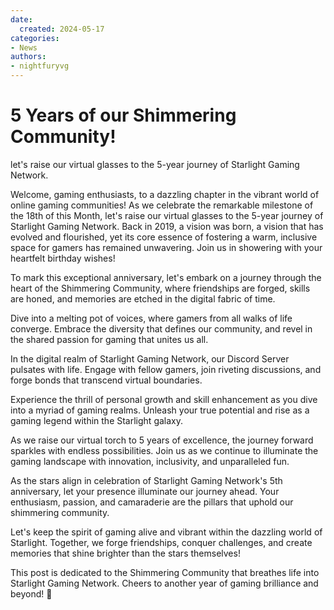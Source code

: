 ```yaml
---
date:
  created: 2024-05-17
categories:
- News
authors:
- nightfuryvg
---
```


# 5 Years of our Shimmering Community!

let's raise our virtual glasses to the 5-year journey of Starlight Gaming Network.
<!-- more -->

Welcome, gaming enthusiasts, to a dazzling chapter in the vibrant world of online gaming communities! As we celebrate the remarkable milestone of the 18th of this Month, let's raise our virtual glasses to the 5-year journey of Starlight Gaming Network. Back in 2019, a vision was born, a vision that has evolved and flourished, yet its core essence of fostering a warm, inclusive space for gamers has remained unwavering. Join us in showering with your heartfelt birthday wishes!

To mark this exceptional anniversary, let's embark on a journey through the heart of the Shimmering Community, where friendships are forged, skills are honed, and memories are etched in the digital fabric of time.

Dive into a melting pot of voices, where gamers from all walks of life converge. Embrace the diversity that defines our community, and revel in the shared passion for gaming that unites us all.

In the digital realm of Starlight Gaming Network, our Discord Server  pulsates with life. Engage with fellow gamers, join riveting discussions, and forge bonds that transcend virtual boundaries.

Experience the thrill of personal growth and skill enhancement as you dive into a myriad of gaming realms. Unleash your true potential and rise as a gaming legend within the Starlight galaxy.

As we raise our virtual torch to 5 years of excellence, the journey forward sparkles with endless possibilities. Join us as we continue to illuminate the gaming landscape with innovation, inclusivity, and unparalleled fun.

As the stars align in celebration of Starlight Gaming Network's 5th anniversary, let your presence illuminate our journey ahead. Your enthusiasm, passion, and camaraderie are the pillars that uphold our shimmering community.

Let's keep the spirit of gaming alive and vibrant within the dazzling world of Starlight. Together, we forge friendships, conquer challenges, and create memories that shine brighter than the stars themselves!

This post is dedicated to the Shimmering Community that breathes life into Starlight Gaming Network. Cheers to another year of gaming brilliance and beyond! 🌟